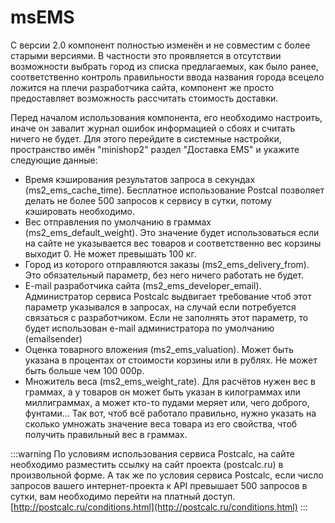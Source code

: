 # msEMS

С версии 2.0 компонент полностью изменён и не совместим с более старыми версиями. В частности это проявляется в отсутствии возможности выбрать город из списка предлагаемых, как было ранее, соответственно контроль правильности ввода названия города всецело ложится на плечи разработчика сайта, компонент же просто предоставляет возможность рассчитать стоимость доставки.

Перед началом использования компонента, его необходимо настроить, иначе он завалит журнал ошибок информацией о сбоях и считать ничего не будет. Для этого перейдите в системные настройки, пространство имён "minishop2" раздел "Доставка EMS" и укажите следующие данные:

* Время кэширования результатов запроса в секундах (ms2_ems_cache_time). Бесплатное использование Postcal позволяет делать не более 500 запросов к сервису в сутки, потому кэшировать необходимо.
* Вес отправления по умолчанию в граммах (ms2_ems_default_weight). Это значение будет использоваться если на сайте не указывается вес товаров и соответственно вес корзины выходит 0. Не может превышать 100 кг.
* Город из которого отправляются заказы (ms2_ems_delivery_from). Это обязательный параметр, без него ничего работать не будет.
* E-mail разработчика сайта (ms2_ems_developer_email). Администратор сервиса Postcalc выдвигает требование чтоб этот параметр указывался в запросах, на случай если потребуется связаться с разработчиком. Если не заполнять этот параметр, то будет использован e-mail администратора по умолчанию (emailsender)
* Оценка товарного вложения (ms2_ems_valuation). Может быть указана в процентах от стоимости корзины или в рублях. Не может быть больше чем 100 000р.
* Множитель веса (ms2_ems_weight_rate). Для расчётов нужен вес в граммах, а у товаров он может быть указан в килограммах или миллиграммах, а может кто-то пудами меряет или, чего доброго, фунтами... Так вот, чтоб всё работало правильно, нужно указать на сколько умножать значение веса товара из его свойства, чтоб получить правильный вес в граммах.

:::warning
По условиям использования сервиса Postcalc, на сайте необходимо разместить ссылку на сайт проекта (postcalc.ru) в произвольной форме. А так же по условия сервиса Postcalc, если число запросов вашего интернет-проекта к API превышает 500 запросов в сутки, вам необходимо перейти на платный доступ. [http://postcalc.ru/conditions.html](http://postcalc.ru/conditions.html)
:::
